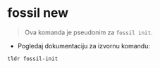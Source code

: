 # fossil new

> Ova komanda je pseudonim za  `fossil init`.

- Pogledaj dokumentaciju za izvornu komandu:

`tldr fossil-init`
